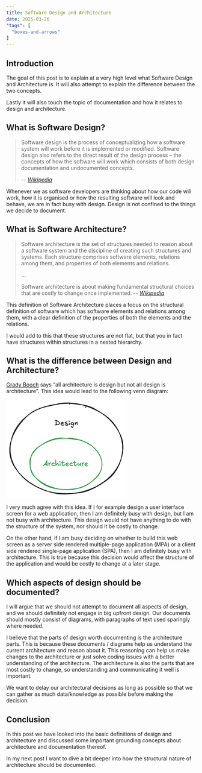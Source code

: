 ```yaml
---
title: Software Design and Architecture
date: 2025-03-26
"tags": [
  "boxes-and-arrows"
]
---
```


## Introduction

The goal of this post is to explain at a very high level what Software Design and Architecture is. It will also attempt to explain the difference between the two concepts.

Lastly it will also touch the topic of documentation and how it relates to design and architecture. 

## What is Software Design?

> Software design is the process of conceptualizing how a software system will work before it is implemented or modified. Software design also refers to the direct result of the design process – the concepts of how the software will work which consists of both design documentation and undocumented concepts.
> 
> <cite>-- [Wikipedia](https://en.wikipedia.org/wiki/Software_design)</cite>

Whenever we as software developers are thinking about how our code will work, how it is organised or how the resulting software will look and behave, we are in fact busy with design. Design is not confined to the things we decide to document.

## What is Software Architecture?

> Software architecture is the set of structures needed to reason about a software system and the discipline of creating such structures and systems. Each structure comprises software elements, relations among them, and properties of both elements and relations.
>
> ...
> 
> Software architecture is about making fundamental structural choices that are costly to change once implemented.
> <cite>-- [Wikipedia](https://en.wikipedia.org/wiki/Software_architecture)</cite>

This definition of Software Architecture places a focus on the structural definition of software which has software elements and relations among them, with a clear definition of the properties of both the elements and the relations.

I would add to this that these structures are not flat, but that you in fact have structures within structures in a nested hierarchy.

## What is the difference between Design and Architecture?

[Grady Booch](https://en.wikipedia.org/wiki/Grady_Booch) says “all architecture is design but not all design is architecture”. This idea would lead to the following venn diagram:

![All architecture is design](all-architecture-is-design.png)

I very much agree with this idea. If I for example design a user interface screen for a web application, then I am definitely busy with design, but I am not busy with architecture. This design would not have anything to do with the structure of the system, nor should it be costly to change.

On the other hand, if I am busy deciding on whether to build this web screen as a server side rendered multiple-page application (MPA) or a client side rendered single-page application (SPA), then I am definitely busy with architecture. This is true because this decision would affect the structure of the application and would be costly to change at a later stage.

## Which aspects of design should be documented?

I will argue that we should not attempt to document all aspects of design, and we should definitely not engage in big upfront design. Our documents should mostly consist of diagrams, with paragraphs of text used sparingly where needed. 

I believe that the parts of design worth documenting is the architecture parts. This is because these documents / diagrams help us understand the current architecture and reason about it. This reasoning can help us make changes to the architecture or just solve coding issues with a better understanding of the architecture. The architecture is also the parts that are most costly to change, so understanding and communicating it well is important.

We want to delay our architectural decisions as long as possible so that we can gather as much data/knowledge as possible before making the decision.

## Conclusion

In this post we have looked into the basic definitions of design and architecture and discussed some important grounding concepts about architecture and documentation thereof.

In my next post I want to dive a bit deeper into how the structural nature of architecture should be documented.
